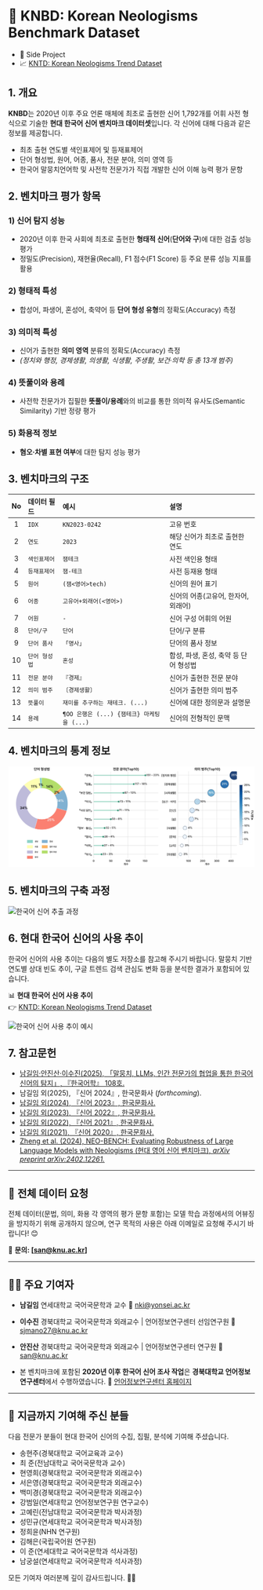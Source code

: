 # 🌱 KNBD: Korean Neologisms Benchmark Dataset
- 📂 Side Project
- 📈 [KNTD: Korean Neologisms Trend Dataset](https://github.com/Jees-an/Korean-neologisms-trend-dataset)

## 1. 개요

**KNBD**는 2020년 이후 주요 언론 매체에 최초로 출현한 신어 1,792개를 어휘 사전 형식으로 기술한 **현대 한국어 신어 벤치마크 데이터셋**입니다.
각 신어에 대해 다음과 같은 정보를 제공합니다.

- 최초 출현 연도별 색인표제어 및 등재표제어
- 단어 형성법, 원어, 어종, 품사, 전문 분야, 의미 영역 등
- 한국어 말뭉치언어학 및 사전학 전문가가 직접 개발한 신어 이해 능력 평가 문항

## 2. 벤치마크 평가 항목

### 1) 신어 탐지 성능
- 2020년 이후 한국 사회에 최초로 출현한 **형태적 신어**(**단어와 구**)에 대한 검출 성능 평가
- 정밀도(Precision), 재현율(Recall), F1 점수(F1 Score) 등 주요 분류 성능 지표를 활용

### 2) 형태적 특성
- 합성어, 파생어, 혼성어, 축약어 등 **단어 형성 유형**의 정확도(Accuracy) 측정

### 3) 의미적 특성
- 신어가 출현한 **의미 영역** 분류의 정확도(Accuracy) 측정
- *(정치와 행정, 경제생활, 의생활, 식생활, 주생활, 보건·의학 등 총 13개 범주)*

### 4) 뜻풀이와 용례
- 사전학 전문가가 집필한 **뜻풀이/용례**와의 비교를 통한 의미적 유사도(Semantic Similarity) 기반 정량 평가

### 5) 화용적 정보
- **혐오‧차별 표현 여부**에 대한 탐지 성능 평가

## 3. 벤치마크의 구조

| No | 데이터 필드       | 예시                   | 설명 |
|:--:|:------------------|:-----------------------|:-----|
| 1  | `IDX`            | `KN2023-0242`          | 고유 번호 |
| 2  | `연도` | `2023`                 | 해당 신어가 최초로 출현한 연도 |
| 3  | `색인표제어`     | `잼테크`                | 사전 색인용 형태 |
| 4  | `등재표제어`     | `잼-테크`               | 사전 등재용 형태 |
| 5  | `원어`           | `(잼<영어>tech)`        | 신어의 원어 표기 |
| 6  | `어종`           | `고유어+외래어(<영어>)` | 신어의 어종(고유어, 한자어, 외래어) |
| 7  | `어원`           | `-`                     | 신어 구성 어휘의 어원 |
| 8  | `단어/구`        | `단어`                  | 단어/구 분류 |
| 9  | `단어 품사`      | `「명사」`              | 단어의 품사 정보 |
| 10 | `단어 형성법`    | `혼성`                  | 합성, 파생, 혼성, 축약 등 단어 형성법 |
| 11 | `전문 분야`      | `『경제』`              | 신어가 출현한 전문 분야 |
| 12 | `의미 범주`      | `〔경제생활〕`          | 신어가 출현한 의미 범주 |
| 13 | `뜻풀이`         | `재미를 추구하는 재테크. (...)` | 신어에 대한 정의문과 설명문 |
| 14 | `용례`           | `¶OO 은행은 (...) {잼테크} 마케팅을 (...)` | 신어의 전형적인 문맥 |

## 4. 벤치마크의 통계 정보
![벤치마크 통계](img/Benchmark_Stats.jpg)

## 5. 벤치마크의 구축 과정

![한국어 신어 추출 과정](img/Process_of_Building_the_Benchmark.jpg)

## 6. 현대 한국어 신어의 사용 추이

한국어 신어의 사용 추이는 다음의 별도 저장소를 참고해 주시기 바랍니다.
말뭉치 기반 연도별 상대 빈도 추이, 구글 트렌드 검색 관심도 변화 등을 분석한 결과가 포함되어 있습니다.

📊 **현대 한국어 신어 사용 추이**  
👉 [KNTD: Korean Neologisms Trend Dataset](https://github.com/Jees-an/Korean-neologisms-trend-dataset)

![한국어 신어 사용 추이 예시](img/Korean_Neologism_Usage_Trend_Example_(1).jpg)

## 7. 참고문헌

- [남길임·안진산·이수진(2025), 「말뭉치, LLMs, 인간 전문가의 협업을 통한 한국어 신어의 탐지」, 『한국어학』 108호.](https://www.kci.go.kr/kciportal/ci/sereArticleSearch/ciSereArtiView.kci?sereArticleSearchBean.artiId=ART003232209)
- 남길임 외(2025), 『신어 2024』, 한국문화사 (*forthcoming*).
- [남길임 외(2024), 『신어 2023』, 한국문화사.](https://product.kyobobook.co.kr/detail/S000215101540)
- [남길임 외(2023), 『신어 2022』, 한국문화사.](https://product.kyobobook.co.kr/detail/S000211731664)
- [남길임 외(2022), 『신어 2021』, 한국문화사.](https://product.kyobobook.co.kr/detail/S000200563843)
- [남길임 외(2021), 『신어 2020』, 한국문화사.](https://product.kyobobook.co.kr/detail/S000001848151)
- [Zheng et al. (2024), NEO-BENCH: Evaluating Robustness of Large Language Models with Neologisms (현대 영어 신어 벤치마크), *arXiv preprint arXiv:2402.12261.*](https://arxiv.org/pdf/2402.12261)

---

## 💾 전체 데이터 요청

전체 데이터(문법, 의미, 화용 각 영역의 평가 문항 포함)는 모델 학습 과정에서의 어뷰징을 방지하기 위해 공개하지 않으며, 연구 목적의 사용은 아래 이메일로 요청해 주시기 바랍니다! 😊

📧 **문의: [san@knu.ac.kr]**

---

## 🧑‍🏫 주요 기여자

- **남길임**
  연세대학교 국어국문학과 교수
  📧 nki@yonsei.ac.kr

- **이수진**
  경북대학교 국어국문학과 외래교수 | 언어정보연구센터 선임연구원
  📧 sjmano27@knu.ac.kr

- **안진산**
  경북대학교 국어국문학과 외래교수 | 언어정보연구센터 연구원
  📧 san@knu.ac.kr

- 본 벤치마크에 포함된 **2020년 이후 한국어 신어 조사 작업**은 **경북대학교 언어정보연구센터**에서 수행하였습니다.
🔗 [언어정보연구센터 홈페이지](https://home.knu.ac.kr/HOME/corpus/)

---

## 🙌 지금까지 기여해 주신 분들

다음 전문가 분들이 현대 한국어 신어의 수집, 집필, 분석에 기여해 주셨습니다.

- 송현주(경북대학교 국어교육과 교수)
- 최  준(전남대학교 국어국문학과 교수)
- 현영희(경북대학교 국어국문학과 외래교수)
- 서은영(경북대학교 국어국문학과 외래교수)
- 백미경(경북대학교 국어국문학과 외래교수)
- 강범일(연세대학교 언어정보연구원 연구교수)  
- 고예린(전남대학교 국어국문학과 박사과정)  
- 성민규(연세대학교 국어국문학과 박사과정)   
- 정희윤(NHN 연구원)  
- 김해은(국립국어원 연구원)
- 이  준(연세대학교 국어국문학과 석사과정)  
- 남궁설(연세대학교 국어국문학과 석사과정)  

모든 기여자 여러분께 깊이 감사드립니다. 🙇‍♂️